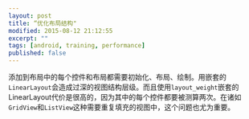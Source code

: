 ```yaml
---
layout: post
title: “优化布局结构"
modified: 2015-08-12 21:12:55
excerpt: ""
tags: [android, training, performance]
published: false
---
```


添加到布局中的每个控件和布局都需要初始化、布局、绘制。用嵌套的`LinearLayout`会造成过深的视图结构层级。而且使用`layout_weight`嵌套的LinearLayout代价是很高的，因为其中的每个控件都要被测算两次。在诸如`GridView`和`ListView`这种需要重复填充的视图中，这个问题也尤为重要。





